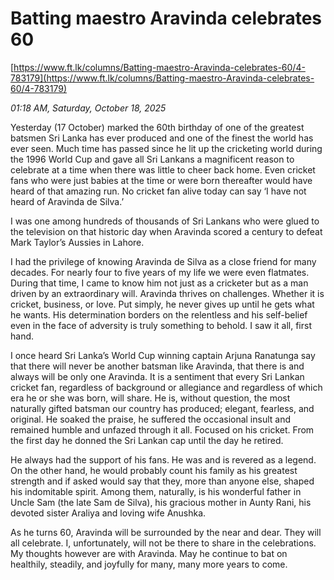 # Batting maestro Aravinda celebrates 60

[https://www.ft.lk/columns/Batting-maestro-Aravinda-celebrates-60/4-783179](https://www.ft.lk/columns/Batting-maestro-Aravinda-celebrates-60/4-783179)

*01:18 AM, Saturday, October 18, 2025*

Yesterday (17 October) marked the 60th birthday of one of the greatest batsmen Sri Lanka has ever produced and one of the finest the world has ever seen. Much time has passed since he lit up the cricketing world during the 1996 World Cup and gave all Sri Lankans a magnificent reason to celebrate at a time when there was little to cheer back home. Even cricket fans who were just babies at the time or were born thereafter would have heard of that amazing run. No cricket fan alive today can say ‘I have not heard of Aravinda de Silva.’

I was one among hundreds of thousands of Sri Lankans who were glued to the television on that historic day when Aravinda scored a century to defeat Mark Taylor’s Aussies in Lahore.

I had the privilege of knowing Aravinda de Silva as a close friend for many decades. For nearly four to five years of my life we were even flatmates. During that time, I came to know him not just as a cricketer but as a man driven by an extraordinary will. Aravinda thrives on challenges. Whether it is cricket, business, or love. Put simply, he never gives up until he gets what he wants. His determination borders on the relentless and his self-belief even in the face of adversity is truly something to behold. I saw it all, first hand.

I once heard Sri Lanka’s World Cup winning captain Arjuna Ranatunga say that there will never be another batsman like Aravinda, that there is and always will be only one Aravinda. It is a sentiment that every Sri Lankan cricket fan, regardless of background or allegiance and regardless of which era he or she was born, will share. He is, without question, the most naturally gifted batsman our country has produced; elegant, fearless, and original. He soaked the praise, he suffered the occasional insult and remained humble and unfazed through it all. Focused on his cricket. From the first day he donned the Sri Lankan cap until the day he retired.

He always had the support of his fans. He was and is revered as a legend. On the other hand, he would probably count his family as his greatest strength and if asked would say that they, more than anyone else, shaped his indomitable spirit. Among them, naturally, is his wonderful father in Uncle Sam (the late Sam de Silva), his gracious mother in Aunty Rani, his devoted sister Araliya and loving wife Anushka.

As he turns 60, Aravinda will be surrounded by the near and dear. They will all celebrate. I, unfortunately, will not be there to share in the celebrations. My thoughts however are with Aravinda. May he continue to bat on healthily, steadily, and joyfully for many, many more years to come.

